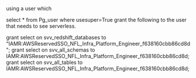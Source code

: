 using a user which
 
select * from Pg_user where usesuper=True
grant the following to the user that needs to see serverless. 

grant select on svv_redshift_databases to "IAMR:AWSReservedSSO_NFL_Infra_Platform_Engineer_f638160cbb86cd8d";
grant select on svv_all_schemas to IAMR:AWSReservedSSO_NFL_Infra_Platform_Engineer_f638160cbb86cd8d;
grant select on svv_all_tables to IAMR:AWSReservedSSO_NFL_Infra_Platform_Engineer_f638160cbb86cd8d;